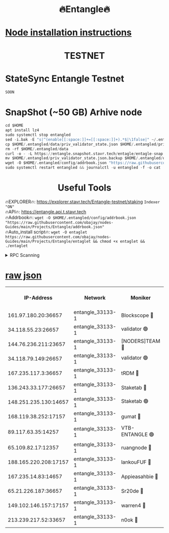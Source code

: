 <h1 align="center"> 🔥Entangle🔥</h1>

[Node installation instructions](https://github.com/obajay/nodes-Guides/tree/main/Projects/Entangle)
=

<h1 align="center"> TESTNET</h1>

# StateSync Entangle Testnet
```python
SOON
```
# SnapShot (~50 GB) Arhive node
```python
cd $HOME
apt install lz4
sudo systemctl stop entangled
sed -i.bak -E "s|^(enable[[:space:]]+=[[:space:]]+).*$|\1false|" ~/.entangled/config/config.toml
cp $HOME/.entangled/data/priv_validator_state.json $HOME/.entangled/priv_validator_state.json.backup
rm -rf $HOME/.entangled/data
curl -o - -L https://entangle.snapshot.stavr.tech/entagle/entagle-snap.tar.lz4 | lz4 -c -d - | tar -x -C $HOME/.entangled --strip-components 2
mv $HOME/.entangled/priv_validator_state.json.backup $HOME/.entangled/data/priv_validator_state.json
wget -O $HOME/.entangled/config/addrbook.json "https://raw.githubusercontent.com/obajay/nodes-Guides/main/Projects/Entangle/addrbook.json"
sudo systemctl restart entangled && journalctl -u entangled -f -o cat
```
 <h1 align="center"> Useful Tools</h1>
 
🔥EXPLORER🔥: https://explorer.stavr.tech/Entangle-testnet/staking        `Indexer "ON"` \
🔥API🔥:      https://entangle.api.t.stavr.tech \
🔥Addrbook🔥: ```wget -O $HOME/.entangled/config/addrbook.json "https://raw.githubusercontent.com/obajay/nodes-Guides/main/Projects/Entangle/addrbook.json"``` \
🔥Auto_install script🔥:  `wget -O entaglet https://raw.githubusercontent.com/obajay/nodes-Guides/main/Projects/Entangle/entaglet && chmod +x entaglet && ./entaglet`


<details>
<summary>RPC Scanning</summary>

<h2 align="center"> We scan nodes in real time every 4 hours. And we provide the final result of RPC endpoints.
We cannot influence the operation of these nodes in any way. </h2>


```python
If Voting Power is higher than 0 --> then the Node is a validator of the network and may be subject to attack and be a potential threat to the chain.
```
```python
We marked such validators with a red symbol
```

</details>

[raw json](https://rpc-check.entangt.stavr.tech/entangt/rpc-entangt-result.json)
=


<table><tr><th>IP-Address</th><th>Network</th><th>Moniker</th><th>Latest Block Height</th><th>Earliest Block Height</th><th>Catching Up</th><th>Tx Index</th><th>Voting Power</th><th>Scan Time</th></tr><tr><td>161.97.180.20:36657</td><td>entangle_33133-1</td><td>Blockscope 🔴</td><td>2269523</td><td>1</td><td>False</td><td>off</td><td>294780248220767</td><td>2024-02-19T12:49:02.738061226UTC</td></tr><tr><td>34.118.55.23:26657</td><td>entangle_33133-1</td><td>validator 🟢</td><td>2269523</td><td>1</td><td>False</td><td>on</td><td>0</td><td>2024-02-19T12:49:03.425023014UTC</td></tr><tr><td>144.76.236.211:23657</td><td>entangle_33133-1</td><td>[NODERS]TEAM 🔴</td><td>2269525</td><td>1</td><td>False</td><td>off</td><td>27067450472639025</td><td>2024-02-19T12:49:13.186567537UTC</td></tr><tr><td>34.118.79.149:26657</td><td>entangle_33133-1</td><td>validator 🟢</td><td>2269526</td><td>1</td><td>False</td><td>on</td><td>0</td><td>2024-02-19T12:49:22.250635464UTC</td></tr><tr><td>167.235.117.3:36657</td><td>entangle_33133-1</td><td>tRDM 🔴</td><td>2269526</td><td>1</td><td>False</td><td>on</td><td>187339084025431</td><td>2024-02-19T12:49:24.887048410UTC</td></tr><tr><td>136.243.33.177:26657</td><td>entangle_33133-1</td><td>Staketab 🔴</td><td>2269525</td><td>660001</td><td>False</td><td>on</td><td>155761282154317</td><td>2024-02-19T12:49:15.517723864UTC</td></tr><tr><td>148.251.235.130:14657</td><td>entangle_33133-1</td><td>Staketab 🟢</td><td>2269523</td><td>660801</td><td>False</td><td>on</td><td>0</td><td>2024-02-19T12:49:01.978117738UTC</td></tr><tr><td>168.119.38.252:17157</td><td>entangle_33133-1</td><td>gumat 🔴</td><td>2269523</td><td>962001</td><td>False</td><td>on</td><td>333763577859564</td><td>2024-02-19T12:49:05.717979361UTC</td></tr><tr><td>89.117.63.35:14257</td><td>entangle_33133-1</td><td>VTB-ENTANGLE 🟢</td><td>2269525</td><td>1162001</td><td>False</td><td>off</td><td>0</td><td>2024-02-19T12:49:10.476904408UTC</td></tr><tr><td>65.109.82.17:12357</td><td>entangle_33133-1</td><td>ruangnode 🔴</td><td>2269523</td><td>1312001</td><td>False</td><td>off</td><td>506995178561905</td><td>2024-02-19T12:49:03.098248748UTC</td></tr><tr><td>188.165.220.208:17157</td><td>entangle_33133-1</td><td>lankouFUF 🔴</td><td>2269523</td><td>1910001</td><td>False</td><td>off</td><td>316719855591114</td><td>2024-02-19T12:49:06.062966720UTC</td></tr><tr><td>167.235.14.83:14657</td><td>entangle_33133-1</td><td>Appieasahbie 🔴</td><td>2269526</td><td>2042001</td><td>False</td><td>on</td><td>43255818964597325</td><td>2024-02-19T12:49:24.566384180UTC</td></tr><tr><td>65.21.226.187:36657</td><td>entangle_33133-1</td><td>Sr20de 🔴</td><td>2269523</td><td>2049001</td><td>False</td><td>off</td><td>19445177053143</td><td>2024-02-19T12:49:02.336866672UTC</td></tr><tr><td>149.102.146.157:17157</td><td>entangle_33133-1</td><td>warren4 🔴</td><td>2269525</td><td>2098001</td><td>False</td><td>on</td><td>498283835728910</td><td>2024-02-19T12:49:12.951095104UTC</td></tr><tr><td>213.239.217.52:33657</td><td>entangle_33133-1</td><td>n0ok 🔴</td><td>2269526</td><td>2169526</td><td>False</td><td>off</td><td>46591190909538925</td><td>2024-02-19T12:49:19.904625013UTC</td></tr></table>
